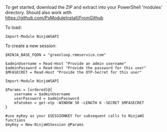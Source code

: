 To get started, download the ZIP and extract into your PowerShell 'modules' directory. Should also work with https://github.com/PsModuleInstall/FromGithub

To load:

```Import-Module NinjaWSAPI```

To create a new session:
```
$NINJA_BASE_FQDN = "greenloop.rmmservice.com"

$adminUsername = Read-Host "Provide an admin username"
$adminPassword = Read-Host "Provide the password for this user"
$MFASECRET = Read-Host "Provide the OTP-Secret for this user"

Import-Module NinjaWSAPI

$Params = [ordered]@{
    username = $adminUsername 
    userPassword = $adminPassword
    mfatoken = get-otp -WINDOW 30 -LENGTH 6 -SECRET $MFASECRET
}

#use myKey as your $SESSIONKEY for subsequent calls to NinjaWS functions
$myKey = New-NinjaWSSession @Params
```
